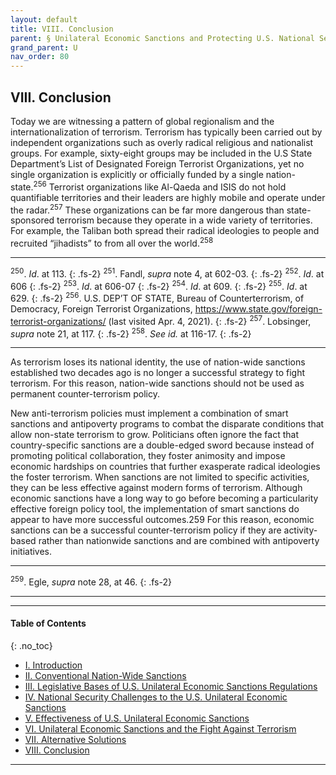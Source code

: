 ```yaml
---
layout: default
title: VIII. Conclusion 
parent: § Unilateral Economic Sanctions and Protecting U.S. National Security 
grand_parent: U 
nav_order: 80
---
```

<style>
.dont-break-out {
  /* These are technically the same, but use both */
  overflow-wrap: break-word;
  word-wrap: break-word;

  -ms-word-break: break-all;
  /* This is the dangerous one in WebKit, as it breaks things wherever */
  word-break: break-all;
  /* Instead use this non-standard one: */
  word-break: break-word;
}

.youtube-container {
    position: relative;
    width: 100%;
    height: 0;
    padding-bottom: 56.25%;
}
.youtube-video {
    position: absolute;
    top: 0;
    left: 0;
    width: 100%;
    height: 100%;
}

</style>

<div class="dont-break-out" markdown="1">

## VIII. Conclusion
Today we are witnessing a pattern of global regionalism and the internationalization of terrorism. Terrorism has typically been carried out by independent organizations such as overly radical religious and nationalist groups. For example, sixty-eight groups may be included in the U.S State Department’s List of Designated Foreign Terrorist Organizations, yet no single organization is explicitly or officially funded by a single nation-state.<sup>256</sup> Terrorist organizations like Al-Qaeda and ISIS do not hold quantifiable territories and their leaders are highly mobile and operate under the radar.<sup>257</sup> These organizations can be far more dangerous than state-sponsored terrorism because they operate in a wide variety of territories. For example, the Taliban both spread their radical ideologies to people and recruited “jihadists” to from all over the world.<sup>258</sup>

***

<sup>250</sup>. *Id*. at 113.
{: .fs-2}
<sup>251</sup>. Fandl, *supra* note 4, at 602-03.
{: .fs-2}
<sup>252</sup>. *Id*. at 606
{: .fs-2}
<sup>253</sup>. *Id*. at 606-07
{: .fs-2}
<sup>254</sup>. *Id*. at 609.
{: .fs-2}
<sup>255</sup>. *Id*. at 629.
{: .fs-2}
<sup>256</sup>. U.S. DEP’T OF STATE, Bureau of Counterterrorism, of Democracy, Foreign Terrorist Organizations, https://www.state.gov/foreign-terrorist-organizations/ (last visited Apr. 4, 2021).
{: .fs-2}
<sup>257</sup>. Lobsinger, *supra* note 21, at 117.
{: .fs-2}
<sup>258</sup>. *See id.* at 116-17.
{: .fs-2}
***

As terrorism loses its national identity, the use of nation-wide sanctions established two decades ago is no longer a successful strategy to fight terrorism. For this reason, nation-wide sanctions should not be used as permanent counter-terrorism policy.

New anti-terrorism policies must implement a combination of smart sanctions and antipoverty programs to combat the disparate conditions that allow non-state terrorism to grow. Politicians often ignore the fact that country-specific sanctions are a double-edged sword because instead of promoting political collaboration, they foster animosity and impose economic hardships on countries that further exasperate radical ideologies the foster terrorism. When sanctions are not limited to specific activities, they can be less effective against modern forms of terrorism. Although economic sanctions have a long way to go before becoming a particularity effective foreign policy tool, the implementation of smart sanctions do appear to have more successful outcomes.259 For this reason, economic sanctions can be a successful counter-terrorism policy if they are activity-based rather than nationwide sanctions and are combined with antipoverty initiatives.

***
<sup>259</sup>. Egle, *supra* note 28, at 46.
{: .fs-2}
***

***

#### Table of Contents
{: .no_toc}

<ul><li> <a href="/docs/U/unilateral-economics-sanctions-and-protecting-us-national-security-1/">I. Introduction</a></li><li> <a href="/docs/U/unilateral-economics-sanctions-and-protecting-us-national-security-2/">II. Conventional Nation-Wide Sanctions</a></li><li> <a href="/docs/U/unilateral-economics-sanctions-and-protecting-us-national-security-3/">III. Legislative Bases of U.S. Unilateral Economic Sanctions Regulations</a></li><li> <a href="/docs/U/unilateral-economics-sanctions-and-protecting-us-national-security-4/">IV. National Security Challenges to the U.S. Unilateral Economic Sanctions</a></li><li> <a href="/docs/U/unilateral-economics-sanctions-and-protecting-us-national-security-5/">V. Effectiveness of U.S. Unilateral Economic Sanctions</a></li><li> <a href="/docs/U/unilateral-economics-sanctions-and-protecting-us-national-security-6/">VI. Unilateral Economic Sanctions and the Fight Against Terrorism</a></li><li> <a href="/docs/U/unilateral-economics-sanctions-and-protecting-us-national-security-7/">VII. Alternative Solutions</a></li><li> <a href="/docs/U/unilateral-economics-sanctions-and-protecting-us-national-security-8/">VIII. Conclusion</a></li></ul>

***

</div>
